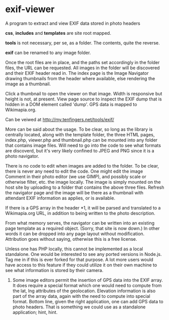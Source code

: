 exif-viewer
===========

A program to extract and view EXIF data stored in photo headers

**css**, **includes** and **templates** are site root mapped.

**tools** is not necessary, per se, as a folder. The contents, quite the reverse.

**exif** can be renamed to any image folder.

Once the root files are in place, and the paths set accordingly in the folder files, the URL can be requested. All images in the folder will be discovered and their EXIF header read in. The index page is the Image Navigator drawing thumbnails from the header where available, else rendering the image as a thumbnail.

Click a thumbnail to open the viewer on that image. Width is responsive but height is not, at present. View page source to inspect the EXIF dump that is hidden in a DOM element called 'dump'. GPS data is mapped to Wikimapia.org. 

Can be veiwed at http://my.tenfingers.net/tools/exif/

More can be said about the usage. To be clear, so long as the library is centrally located, along with the template folder, the three HTML pages, index.php, viewer.php and thumbnail.php can be mounted into any folder that contains image files. Will need to go into the code to see what formats are discoverd, but it's very likely confined to JPEG and PNG since it is a photo navigator.

There is no code to edit when images are added to the folder. To be clear, there is never any need to edit the code. One might edit the image Comment in their photo editor (we use GIMP), and possibly scale or otherwise filter, etc. the image locally. The image is simply mounted on the host site by uploading to a folder that contains the above three files. Refresh the navigator page and the image will be there as a thumbnail with attendant EXIF information as applies, or is available. 

If there is a GPS array in the header *1, it will be parsed and translated to a Wikimapia.org URL, in addition to being written to the photo description.

From what memory serves, the navigator can be written into an existing page template as a required object. (Sorry, that site is now down.) In other words it can be dropped into any page layout without modification. Attribution goes without saying, otherwise this is a free license.

Unless one has PHP locally, this cannot be implemented as a local standalone. One would be interested to see any ported versions in Node.js. Tag me in if this is ever forked for that purpose. A lot more users would have access to this feature if they could utilize it on their own machine to see what information is stored by their camera.

1. Some image editors permit the insertion of GPS data into the EXIF array. It does require a special format which one would need to compute from the lat, lng attributes of the geolocation. Elevation information is also part of the array data, again with the need to compute into special format. Bottom line, given the right application, one can add GPS data to photo headers. That is something we could use as a standalone application; hint, hint.
